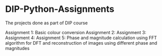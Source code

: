 # DIP-Python-Assignments
The projects done as part of DIP course

Assignment 1: Basic colour conversion
Assignment 2:
Assignment 3:
Assignment 4: 
Assignment 5: Phase and magnitude calculation using FFT algorithm for DFT and reconstruction of images using different phase and magnitudes

